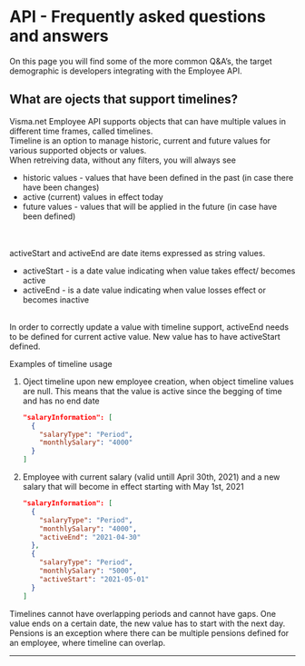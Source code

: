# API - Frequently asked questions and answers

On this page you will find some of the more common Q&A’s, the target demographic is developers integrating with the Employee API.

## What are ojects that support timelines? 
  Visma.net Employee API supports objects that can have multiple values in different time frames, called timelines.  
  Timeline is an option to manage historic, current and future values for various supported objects or values.</br>
  When retreiving data, without any filters, you will always see 
  <ul>
  <li>historic values - values that have been defined in the past (in case there have been changes)</li>
  <li>active (current) values in effect today</li> 
  <li>future values - values that will be applied in the future (in case have been defined)</li></br>
  </ul></br>
  activeStart and activeEnd are date items expressed as string values. 
  <ul>
  <li>activeStart - is a date value indicating when value takes effect/ becomes active</li>
  <li>activeEnd - is a date value indicating when value losses effect or becomes inactive</li> 
  </ul></br>
  In order to correctly update a value with timeline support, activeEnd needs to be defined for current active value. New value has to have activeStart defined.  

Examples of timeline usage
1. Oject timeline upon new employee creation, when object timeline values are null. This means that the value is active since the begging of time and has no end date
    ```json
    "salaryInformation": [
      {
        "salaryType": "Period",
        "monthlySalary": "4000"
      }
    ]
    ```
2. Employee with current salary (valid untill April 30th, 2021) and a new salary that will become in effect starting with May 1st, 2021
    ```json
    "salaryInformation": [
      {
        "salaryType": "Period",
        "monthlySalary": "4000",
        "activeEnd": "2021-04-30"
      },
      {
        "salaryType": "Period",
        "monthlySalary": "5000",
        "activeStart": "2021-05-01"
      }
    ]
    ```
  Timelines cannot have overlapping periods and cannot have gaps. One value ends on a certain date, the new value has to start with the next day. </br>
  Pensions is an exception where there can be multiple pensions defined for an employee, where timeline can overlap. 
  
---

